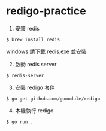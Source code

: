 # redigo-practice

1. 安裝 redis
```
$ brew install redis
```
windows 請下載 redis.exe 並安裝

2. 啟動 redis server
```
$ redis-server
```

3. 安裝 redigo 套件
```
$ go get github.com/gomodule/redigo
```

4. 本機執行 redigo
```
$ go run .
```